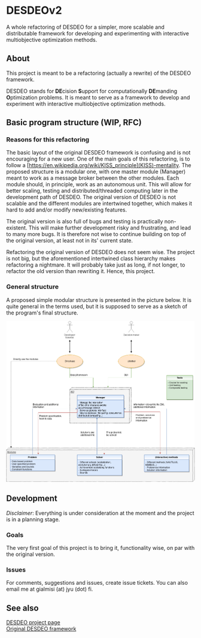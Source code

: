 # DESDEOv2
A whole refactoring of DESDEO for a simpler, more scalable and distributable
framework for developing and experimenting with interactive multiobjective
optimization methods.

## About
This project is meant to be a refactoring (actually a rewrite) of the DESDEO
framework. 

DESDEO stands for **DE**cision **S**upport for computationally **DE**manding
**O**ptimization problems.  It is meant to serve as a framework to develop and
experiment with interactive multiobjective optimization methods.

## Basic program structure (WIP, RFC)
### Reasons for this refactoring
The basic layout of the original DESDEO framework is confusing and is not
encouraging for a new user. One of the main goals of this refactoring, is to
follow a [https://en.wikipedia.org/wiki/KISS_principle](KISS)-mentality. The
proposed structure is a modular one, with one master module (Manager) meant to
work as a message broker between the other modules. Each module should, in
principle, work as an autonomous unit. This will allow for better scaling,
testing and distributed/threaded computing later in the development path of
DESDEO. The original version of DESDEO is not scalable and the different modules
are intertwined together, which makes it hard to add and/or modify new/existing
features.

The original version is also full of bugs and testing is practically
non-existent. This will make further development risky and frustrating, and lead
to many more bugs. It is therefore not wise to continue building on top of the
original version, at least not in its' current state.

Refactoring the original version of DESDEO does not seem wise. The project is not
big, but the aforementioned intertwined class hierarchy makes refactoring a nightmare.
It will probably take just as long, if not longer, to refactor the old version than
rewriting it. Hence, this project.

### General structure
A proposed simple modular structure is presented in the picture below. It is
quite general in the terms used, but it is supposed to serve as a sketch of the
program's final structure.

![Diagram of the structure of DESDEOv2](https://github.com/gialmisi/DESDEOv2/blob/master/assests/DESDEOv2_structure.png "Concept structure of DESDEOv2")

## Development
*Disclaimer*: Everything is under consideration at the moment and the project is
in a planning stage.

### Goals
The very first goal of this project is to bring it, functionality wise, on par
with the original version.

### Issues
For comments, suggestions and issues, create issue tickets. You can also email
me at gialmisi (at) jyu (dot) fi.

## See also
[DESDEO project page](https://desdeo.it.jyu.fi/)  
[Original DESDEO framework](https://github.com/industrial-optimization-group/DESDEO)



